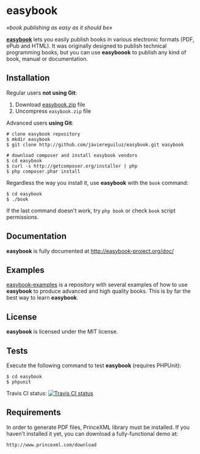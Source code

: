 # easybook #

*«book publishing as easy as it should be»*

**[easybook](http://easybook-project.org)** lets you easily publish books in various electronic formats (PDF, ePub and HTML). It was originally designed to publish technical programming books, but you can use **easyboook** to publish any kind of book, manual or documentation.

## Installation ##

Regular users **not using Git**:

  1. Download [easybook.zip](https://github.com/javiereguiluz/easybook-package/blob/master/easybook.zip?raw=true) file 
  2. Uncompress `easybook.zip` file

Advanced users **using Git**:

```
# clone easybook repository
$ mkdir easybook
$ git clone http://github.com/javiereguiluz/easybook.git easybook

# download composer and install easybook vendors
$ cd easybook
$ curl -s http://getcomposer.org/installer | php
$ php composer.phar install
```

Regardless the way you install it, use **easybook** with the `book` command:

```
$ cd easybook
$ ./book
```

If the last command doesn't work, try `php book` or check `book` script permissions.

## Documentation ##

**easybook** is fully documented at http://easybook-project.org/doc/

## Examples ##

[easybook-examples](http://github.com/javiereguiluz/easybook-examples)
is a repository with several examples of how to use **easybook** to
produce advanced and high quality books. This is by far the best way
to learn **easybook**.

## License ##

**easybook** is licensed under the MIT license.

## Tests ##

Execute the following command to test **easybook** (requires PHPUnit):

```
$ cd easybook
$ phpunit
```

Travis CI status: [![Travis CI status](https://secure.travis-ci.org/javiereguiluz/easybook.png?branch=master)](http://travis-ci.org/javiereguiluz/easybook)

## Requirements ##

In order to generate PDF files, PrinceXML library must be installed. 
If you haven't installed it yet, you can download a fully-functional demo at: 

    http://www.princexml.com/download 

